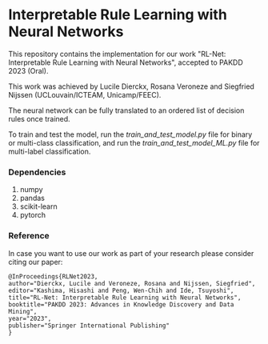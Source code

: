 # Interpretable Rule Learning with Neural Networks
This repository contains the implementation for our work "RL-Net: Interpretable Rule Learning with Neural Networks", accepted to PAKDD 2023 (Oral).

This work was achieved by Lucile Dierckx, Rosana Veroneze and Siegfried Nijssen (UCLouvain/ICTEAM, Unicamp/FEEC).

The neural network can be fully translated to an ordered list of decision rules once trained.

To train and test the model, run the *train_and_test_model.py* file for binary or multi-class classification, and run the *train_and_test_model_ML.py* file for multi-label classification.

### Dependencies
1. numpy
2. pandas
3. scikit-learn
4. pytorch


### Reference
In case you want to use our work as part of your research please consider citing our paper:
```
@InProceedings{RLNet2023,
author="Dierckx, Lucile and Veroneze, Rosana and Nijssen, Siegfried",
editor="Kashima, Hisashi and Peng, Wen-Chih and Ide, Tsuyoshi",
title="RL-Net: Interpretable Rule Learning with Neural Networks",
booktitle="PAKDD 2023: Advances in Knowledge Discovery and Data Mining",
year="2023",
publisher="Springer International Publishing"
}
```
